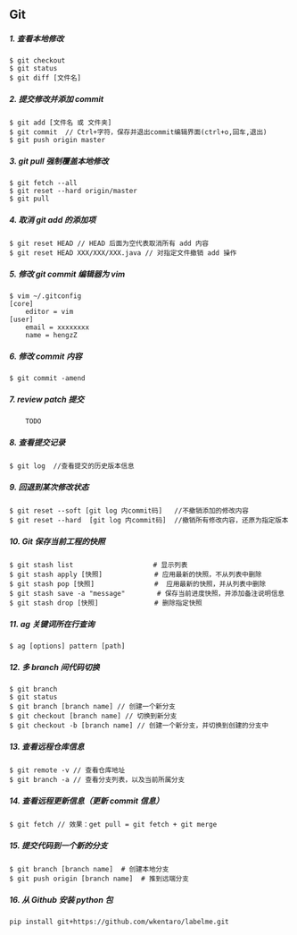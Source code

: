 ## Git

##### 1. 查看本地修改
```
$ git checkout
$ git status
$ git diff [文件名]
```

##### 2. 提交修改并添加 commit
```
$ git add [文件名 或 文件夹]
$ git commit  // Ctrl+字符，保存并退出commit编辑界面(ctrl+o,回车,退出)
$ git push origin master
```

##### 3. git pull 强制覆盖本地修改
```
$ git fetch --all
$ git reset --hard origin/master
$ git pull
```

##### 4. 取消 git add 的添加项
```
$ git reset HEAD // HEAD 后面为空代表取消所有 add 内容
$ git reset HEAD XXX/XXX/XXX.java // 对指定文件撤销 add 操作
```

##### 5. 修改 git commit 编辑器为 vim
```
$ vim ~/.gitconfig
[core]
	editor = vim
[user]
	email = xxxxxxxx
	name = hengzZ
```

##### 6. 修改 commit 内容
```
$ git commit -amend
```

##### 7. review patch 提交
```
	TODO
```

##### 8. 查看提交记录
```
$ git log  //查看提交的历史版本信息
```

##### 9. 回退到某次修改状态
```
$ git reset --soft [git log 内commit码]   //不撤销添加的修改内容
$ git reset --hard  [git log 内commit码]  //撤销所有修改内容，还原为指定版本
```

##### 10. Git 保存当前工程的快照
```
$ git stash list                    # 显示列表
$ git stash apply [快照]             # 应用最新的快照，不从列表中删除
$ git stash pop [快照]               #  应用最新的快照，并从列表中删除
$ git stash save -a "message"        # 保存当前进度快照，并添加备注说明信息
$ git stash drop [快照]              # 删除指定快照
```

##### 11. ag 关键词所在行查询
```
$ ag [options] pattern [path]
```

##### 12. 多 branch 间代码切换
```
$ git branch
$ git status
$ git branch [branch name] // 创建一个新分支
$ git checkout [branch name] // 切换到新分支
$ git checkout -b [branch name] // 创建一个新分支，并切换到创建的分支中
```

##### 13. 查看远程仓库信息
```
$ git remote -v // 查看仓库地址
$ git branch -a // 查看分支列表，以及当前所属分支
```

##### 14. 查看远程更新信息（更新 commit 信息）
```
$ git fetch // 效果：get pull = git fetch + git merge
```

##### 15. 提交代码到一个新的分支
```
$ git branch [branch name]  # 创建本地分支
$ git push origin [branch name]  # 推到远端分支
```

##### 16. 从 Github 安装 python 包
```
pip install git+https://github.com/wkentaro/labelme.git
```

